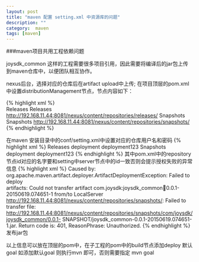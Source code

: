 ```yaml
---
layout: post
title: "maven 配置 setting.xml 中资源库的问题"
description: ""
category:  maven
tags: [maven]
---
```


###maven项目共用工程依赖问题

joysdk_common 这样的工程需要很多项目引用，因此需要将编译后的jar包上传到maven仓库中，以便团队相互协作。

nexus后台，选择对应的仓库后在artifact upload中上传;
在项目顶层的pom.xml中设置distributionManagement节点，节点内容如下：
<!--break-->
{% highlight xml %} 
<distributionManagement>     
  <repository> 
    <id>Releases</id> 
    <name>Releases</name> 
    <url>http://192.168.11.44:8081/nexus/content/repositories/releases/</url> 
  </repository> 
  <snapshotRepository> 
    <id>Snapshots</id> 
    <name>Snapshots</name> 
    <url>http://192.168.11.44:8081/nexus/content/repositories/snapshots/</url>
  </snapshotRepository> 
</distributionManagement>
{% endhighlight %}

在maven 安装目录中的conf/setting.xml中设置对应的仓库用户名和密码 
{% highlight xml %} 
<servers>
<server>
    <id>Releases</id>
    <username>deployment</username>
    <password>deployment123</password>
</server>
<server>
   <id>Snapshots</id>
   <username>deployment</username>
   <password>deployment123</password>
</server>
</servers>
{% endhighlight %}
其中pom.xml中的repository节点id对应的名字要和setting中server节点中的id一致否则会提示授权失败的异常信息 
{% highlight xml %} 
Caused by: org.apache.maven.artifact.deployer.ArtifactDeploymentException: Failed to deploy   
artifacts: Could not transfer artifact com.joysdk:joysdk_common:jar:0.0.1-20150619.074651-1 from/to 
LocalServer http://192.168.11.44:8081/nexus/content/repositories/snapshots/: Failed to transfer 
file: http://192.168.11.44:8081/nexus/content/repositories/snapshots/com/joysdk/joysdk_common/0.0.1-
SNAPSHOT/joysdk_common-0.0.1-20150619.074651-1.jar. Return code is: 401, ReasonPhrase: Unauthorized.
{% endhighlight %}
发布jar包

以上信息可以放在顶层的pom中，在子工程的pom中的build节点添加deploy 默认goal
如添加默认goal 则执行mvn 即可，否则需要指定 mvn goal